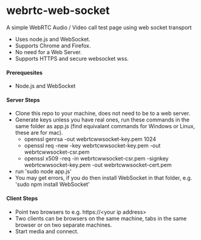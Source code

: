 webrtc-web-socket
=================                                                                                                                                                                                                                    

A simple WebRTC Audio / Video call test page using web socket transport
- Uses node.js and WebSocket.
- Supports Chrome and Firefox.
- No need for a Web Server.
- Supports HTTPS and secure websocket wss.


####  Prerequesites

-  Node.js and WebSocket 


####  Server Steps 

- Clone this repo to your machine, does not need to be to a web server.
- Generate keys unless you have real ones, run these commands in the same folder as app.js (find equivalant commands for Windows or Linux, these are for mac).
  -  openssl genrsa -out webrtcwwsocket-key.pem 1024
  -  openssl req -new -key webrtcwwsocket-key.pem -out webrtcwwsocket-csr.pem
  -  openssl x509 -req -in webrtcwwsocket-csr.pem -signkey webrtcwwsocket-key.pem -out webrtcwwsocket-cert.pem
- run  'sudo node app.js'
- You may get errors, if you do then install WebSocket in that folder, e.g. 'sudo npm install WebSocket'


####  Client Steps

- Point two browsers to  e.g. https://\<your ip address\>
- Two clients can be browsers on the same machine, tabs in the same browser or on two separate machines.
- Start media and connect.
